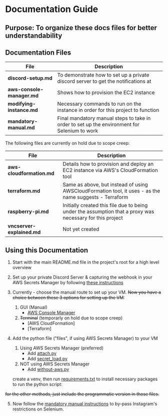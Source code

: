 # Documentation Guide

## Purpose: To organize these docs files for better understandability

## Documentation Files
| File | Description |
|------|-------------|
|**discord-setup.md** | To demonstrate how to set up a private discord server to get the notifications at|
|**aws-console-manager.md** | Shows how to provision the EC2 instance|
|**modifying-instance.md** | Necessary commands to run on the instance in order for this project to function|
|**mandatory-manual.md** |Final mandatory manual steps to take in order to set up the environment for Selenium to work|

The following files are currently on hold due to scope creep:

| File | Description |
|------|-------------|
|**aws-cloudformation.md** | Details how to provision and deploy an EC2 instance via AWS's CloudFormation tool |
|**terraform.md** | Same as above, but instead of using AWSCloudFormation tool, it uses - as the name suggests - Terraform|
|**raspberry-pi.md** | Initially created this file due to being under the assumption that a proxy was necessary for this project|
|**vncserver-explained.md** | Not yet created|


## Using this Documentation

1. Start with the main README.md file in the project's root for a high level overview

2. Set up your private Discord Server & capturing the webhook in your AWS Secrets Manager by following [these instructions](discord-setup.md)

3. Currently - choose the manual route to set up your VM. ~~Now you have a choice between these 3 options for setting up the VM~~:
    1. GUI (Manual)
        - [AWS Console Manager](aws-console-manager.md)
    2. ~~Terminal~~ (temporarly on hold due to scope creep)
        - [AWS CloudFormation]
        - [Terraform]

4. Add the python file ("files", if using AWS Secrets Manager) to your VM
    1. Using AWS Secrets Manager (preferred)
        - Add [attach.py](attach.py)
        - Add [secret_load.py](secret_load.py)
    2. NOT using AWS Secrets Manager
        - Add [without-aws.py](../src/without-aws.py)
    
    create a venv, then run [requirements.txt](../src/requirements.txt) to install necessary packages to run the python script:

    


~~for the other methods, just include the programmatic version in those files.~~


5. Now follow the [mandatory manual instructions](mandatory-manual.md) to by-pass Instagram's restrictions on Selenium.